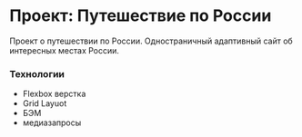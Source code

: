 # Проект: Путешествие по России

Проект о путешествии по России. Одностраничный адаптивный сайт об интересных местах России.


### Технологии
* Flexbox верстка
* Grid Layuot
* БЭМ
* медиазапросы


